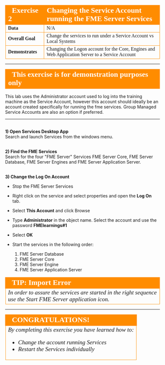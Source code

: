 <!--Exercise Section-->

<table style="border-spacing: 0px;border-collapse: collapse;font-family:serif">
<tr>
<td width=25% style="vertical-align:middle;background-color:darkorange;border: 2px solid darkorange">
<i class="fa fa-cogs fa-lg fa-pull-left fa-fw" style="color:white;padding-right: 12px;vertical-align:text-top"></i>
<span style="color:white;font-size:x-large;font-weight: bold">Exercise 2</span>
</td>
<td style="border: 2px solid darkorange;background-color:darkorange;color:white">
<span style="color:white;font-size:x-large;font-weight: bold">Changing the Service Account running the FME Server Services</span>
</td>
</tr>

<tr>
<td style="border: 1px solid darkorange; font-weight: bold">Data</td>
<td style="border: 1px solid darkorange">N/A</td>
</tr>

<tr>
<td style="border: 1px solid darkorange; font-weight: bold">Overall Goal</td>
<td style="border: 1px solid darkorange">Change the services to run under a Service Account vs Local Systems</td>
</tr>

<tr>
<td style="border: 1px solid darkorange; font-weight: bold">Demonstrates</td>
<td style="border: 1px solid darkorange">Changing the Logon account for the Core, Engines and Web Application Server to a Service Account</td>
</tr>

</table>

---
<!--Person X Says Section-->

<table style="border-spacing: 0px">
<tr>
<td style="vertical-align:middle;background-color:darkorange;border: 2px solid darkorange">
<i class="fa fa-quote-left fa-lg fa-pull-left fa-fw" style="color:white;padding-right: 12px;vertical-align:text-top"></i>
<span style="color:white;font-size:x-large;font-weight: bold;font-family:serif">This exercise is for demonstration purposes only</span>
</td>
</tr>
</table>


This lab uses the Administrator account used to log into the training machine as the Service Account, however this account should ideally be an account created specifically for running the fme services. Group Managed Service Accounts are also an option if preferred.


---

<br>**1) Open Services Desktop App**
<br> Search and launch Services from the windows menu.


<br>**2) Find the FME Services**
<br> Search for the four "FME Server" Services FME Server Core, FME Server Database, FME Server Engines and FME Server Application Server.  


<br>**3) Change the Log On Account**
<br>

- Stop the FME Server Services

- Right click on the service and select properties and open the **Log On** tab.

- Select **This Account** and click Browse

- Type **Administrator** in the object name. Select the account and use the password **FMElearnings#1**

- Select **OK**

- Start the services in the following order:
    1. FME Server Database
    2. FME Server Core
    3. FME Server Engine
    4. FME Server Application Server





<!--Tip Section-->

<table style="border-spacing: 0px">
<tr>
<td style="vertical-align:middle;background-color:darkorange;border: 2px solid darkorange">
<i class="fa fa-info-circle fa-lg fa-pull-left fa-fw" style="color:white;padding-right: 12px;vertical-align:text-top"></i>
<span style="color:white;font-size:x-large;font-weight: bold;font-family:serif">TIP: Import Error</span>
</td>
</tr>

<tr>
<td style="border: 1px solid darkorange">
<span style="font-family:serif; font-style:italic; font-size:larger">
In order to assure the services are started in the right sequence use the Start FME Server application icon.
</span>
</td>
</tr>
</table>

---



<table style="border-spacing: 0px">
<tr>
<td style="vertical-align:middle;background-color:darkorange;border: 2px solid darkorange">
<i class="fa fa-thumbs-o-up fa-lg fa-pull-left fa-fw" style="color:white;padding-right: 12px;vertical-align:text-top"></i>
<span style="color:white;font-size:x-large;font-weight: bold;font-family:serif">CONGRATULATIONS!</span>
</td>
</tr>

<tr>
<td style="border: 1px solid darkorange">
<span style="font-family:serif; font-style:italic; font-size:larger">
By completing this exercise you have learned how to:
<br>
<ul><li>Change the account running Services</li>
<li>Restart the Services individually</li></ul>
</span>
</td>
</tr>
</table>
